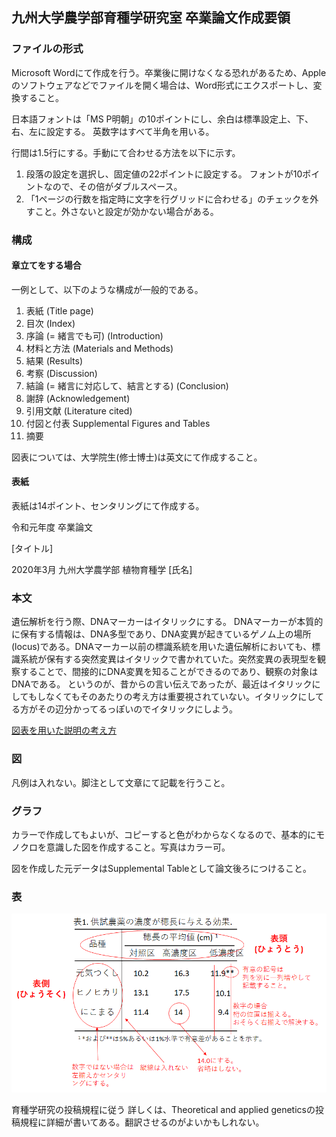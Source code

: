 ## 九州大学農学部育種学研究室 卒業論文作成要領

### ファイルの形式
Microsoft Wordにて作成を行う。卒業後に開けなくなる恐れがあるため、Appleのソフトウェアなどでファイルを開く場合は、Word形式にエクスポートし、変換すること。

日本語フォントは「MS P明朝」の10ポイントにし、余白は標準設定上、下、右、左に設定する。
英数字はすべて半角を用いる。

行間は1.5行にする。手動にて合わせる方法を以下に示す。
1. 段落の設定を選択し、固定値の22ポイントに設定する。
フォントが10ポイントなので、その倍がダブルスペース。
2. 「1ページの行数を指定時に文字を行グリッドに合わせる」のチェックを外すこと。外さないと設定が効かない場合がある。


### 構成
#### 章立てをする場合
一例として、以下のような構成が一般的である。
1. 表紙 (Title page)
1. 目次 (Index)
1. 序論 (= 緒言でも可) (Introduction)
1. 材料と方法 (Materials and Methods)
1. 結果 (Results)
1. 考察 (Discussion)
1. 結論 (= 緒言に対応して、結言とする) (Conclusion)
1. 謝辞 (Acknowledgement)
1. 引用文献 (Literature cited)
1. 付図と付表 Supplemental Figures and Tables
1. 摘要

図表については、大学院生(修士博士)は英文にて作成すること。


#### 表紙
表紙は14ポイント、センタリングにて作成する。

令和元年度
卒業論文

[タイトル]

2020年3月
九州大学農学部
植物育種学
[氏名]

### 本文
遺伝解析を行う際、DNAマーカーはイタリックにする。
DNAマーカーが本質的に保有する情報は、DNA多型であり、DNA変異が起きているゲノム上の場所 (locus)である。DNAマーカー以前の標識系統を用いた遺伝解析においても、標識系統が保有する突然変異はイタリックで書かれていた。突然変異の表現型を観察することで、間接的にDNA変異を知ることができるのであり、観察の対象はDNAである。
というのが、昔からの言い伝えであったが、最近はイタリックにしてもしなくてもそのあたりの考え方は重要視されていない。イタリックにしてる方がその辺分かってるっぽいのでイタリックにしよう。

[図表を用いた説明の考え方](https://qikushu.github.io/text/)

### 図
凡例は入れない。脚注として文章にて記載を行うこと。



### グラフ

カラーで作成してもよいが、コピーすると色がわからなくなるので、基本的にモノクロを意識した図を作成すること。写真はカラー可。

図を作成した元データはSupplemental Tableとして論文後ろにつけること。

### 表


![test](./TableExample.png)


育種学研究の投稿規程に従う
詳しくは、Theoretical and applied geneticsの投稿規程に詳細が書いてある。翻訳させるのがよいかもしれない。